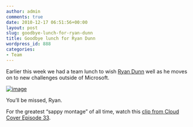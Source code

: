 ```yaml
---
author: admin
comments: true
date: 2010-12-17 06:51:56+00:00
layout: post
slug: goodbye-lunch-for-ryan-dunn
title: Goodbye lunch for Ryan Dunn
wordpress_id: 888
categories:
- Team
---
```


Earlier this week we had a team lunch to wish [Ryan Dunn](http://dunnry.com/blog/) well as he moves on to new challenges outside of Microsoft.

 

[![image](http://images.wadewegner.com/wordpress/2010/12/image_thumb2.png)](http://images.wadewegner.com/wordpress/2010/12/image12.png)

 

You’ll be missed, Ryan.

 

For the greatest “sappy montage” of all time, watch this [clip from Cloud Cover Episode 33](http://channel9.msdn.com/Shows/Cloud+Cover/Cloud-Cover-Episode-33-Portal-Enhancements-and-Remote-Desktop#time=37m24s).
